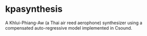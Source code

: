 # kpasynthesis
A Khlui-Phiang-Aw (a Thai air reed aerophone) synthesizer using a compensated auto-regressive model implemented in Csound.
